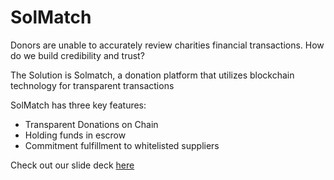 # SolMatch

Donors are unable to accurately review charities financial transactions. How do we build credibility and trust?

The Solution is Solmatch, a donation platform that utilizes blockchain technology for transparent transactions

SolMatch has three key features: 
<ul>
    <li>Transparent Donations on Chain</li>
    <li>Holding funds in escrow</li>
    <li>Commitment fulfillment to whitelisted suppliers</li>
</ul>

Check out our slide deck <a href="https://www.canva.com/design/DAFxTcSyYbs/yFRElmTAPKkTgo583cFsEg/view?utm_content=DAFxTcSyYbs&utm_campaign=designshare">here</a>

